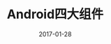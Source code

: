---
layout: post
title: "Android四大组件"
date: 2017-01-28
excerpt: "Android的构成基石——四大组件, Activity Service Broadcast ContentProvider"
tags: [android, java]
comments: true
---